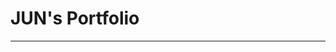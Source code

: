 # JUN's Portfolio
---
[サイトへのリンク]: http://junnetworks.web.fc2.com/index.html#Profile "サイトリンク"   
[今回制作したサイトについての記事]: http://qiita.com/JUN_NETWORKS/items/fb8505fbd6b6fb59c4b7 "今回制作したサイトについての記事"
